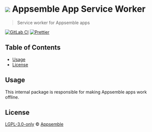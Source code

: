 # ![](https://gitlab.com/appsemble/appsemble/-/raw/0.31.1-test.2/config/assets/logo.svg) Appsemble App Service Worker

> Service worker for Appsemble apps

[![GitLab CI](https://gitlab.com/appsemble/appsemble/badges/0.31.1-test.2/pipeline.svg)](https://gitlab.com/appsemble/appsemble/-/releases/0.31.1-test.2)
[![Prettier](https://img.shields.io/badge/code_style-prettier-ff69b4.svg)](https://prettier.io)

## Table of Contents

- [Usage](#usage)
- [License](#license)

## Usage

This internal package is responsible for making Appsemble apps work offline.

## License

[LGPL-3.0-only](https://gitlab.com/appsemble/appsemble/-/blob/0.31.1-test.2/LICENSE.md) ©
[Appsemble](https://appsemble.com)
